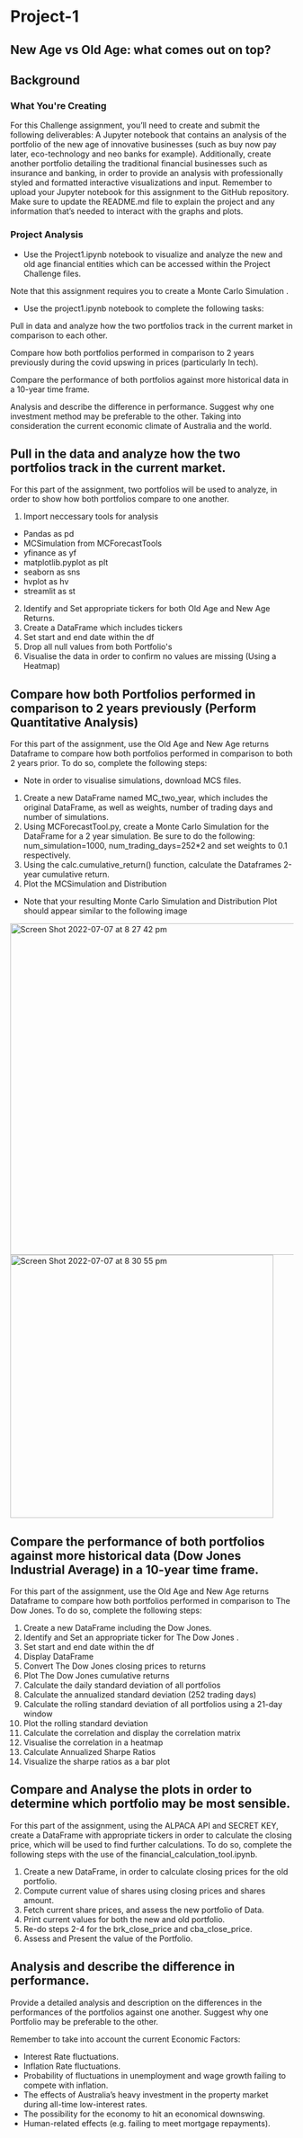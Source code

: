# Project-1

## New Age vs Old Age: what comes out on top?

## Background

### What You're Creating

For this Challenge assignment, you’ll need to create and submit the following deliverables:
A Jupyter notebook that contains an analysis of the portfolio of the new age of innovative businesses (such as buy now pay later, eco-technology and neo banks for example). Additionally, create another portfolio detailing the traditional financial businesses such as insurance and banking, in order to provide an analysis with professionally styled and formatted interactive visualizations and input. Remember to upload your Jupyter notebook for this assignment to the GitHub repository. Make sure to update the README.md file to explain the project and any information that’s needed to interact with the graphs and plots.


### Project Analysis 

- Use the Project1.ipynb notebook to visualize and analyze the new and old age financial entities which can be accessed within the Project Challenge files.

Note that this assignment requires you to create a Monte Carlo Simulation . 

- Use the project1.ipynb notebook to complete the following tasks:

Pull in data and analyze how the two portfolios track in the current market in comparison to each other. 

Compare how both portfolios performed in comparison to 2 years previously during the covid upswing in prices (particularly In tech). 

Compare the performance of both portfolios against more historical data in a 10-year time frame.

Analysis and describe the difference in performance. Suggest why one investment method may be preferable to the other. Taking into consideration the current economic climate of Australia and the world.

## Pull in the data and analyze how the two portfolios track in the current market.

For this part of the assignment, two portfolios will be used to analyze, in order to show how both portfolios compare to one another.

1. Import neccessary tools for analysis
- Pandas as pd
- MCSimulation from MCForecastTools
- yfinance as yf
- matplotlib.pyplot as plt
- seaborn as sns
- hvplot as hv
- streamlit as st

2. Identify and Set appropriate tickers for both Old Age and New Age Returns.
3. Create a DataFrame which includes tickers
4. Set start and end date within the df
5. Drop all null values from both Portfolio's
6. Visualise the data in order to confirm no values are missing (Using a Heatmap)

## Compare how both Portfolios performed in comparison to 2 years previously (Perform Quantitative Analysis)
For this part of the assignment, use the Old Age and New Age returns Dataframe to compare how both portfolios performed in comparison to both 2 years prior. To do so, complete the following steps:

- Note in order to visualise simulations, download MCS files.

1. Create a new DataFrame named MC_two_year, which includes the original DataFrame, as well as weights, number of trading days and number of simulations.
2. Using MCForecastTool.py, create a Monte Carlo Simulation for the DataFrame for a 2 year simulation. Be sure to do the following: num_simulation=1000, num_trading_days=252*2 and set weights to 0.1 respectively.
3. Using the calc.cumulative_return() function, calculate the Dataframes 2-year cumulative return.
4. Plot the MCSimulation and Distribution

- Note that your resulting Monte Carlo Simulation and Distribution Plot should appear similar to the following image

<img width="590" alt="Screen Shot 2022-07-07 at 8 27 42 pm" src="https://user-images.githubusercontent.com/102783432/177758341-2278b4b9-cb15-44bc-8858-85915339a31d.png">

<img width="468" alt="Screen Shot 2022-07-07 at 8 30 55 pm" src="https://user-images.githubusercontent.com/102783432/177758676-d8785c07-3b13-4fc2-94c1-439e287f066e.png">

## Compare the performance of both portfolios against more historical data (Dow Jones Industrial Average) in a 10-year time frame.
For this part of the assignment, use the Old Age and New Age returns Dataframe to compare how both portfolios performed in comparison to The Dow Jones. To do so, complete the following steps:

1. Create a new DataFrame including the Dow Jones.
2. Identify and Set an appropriate ticker for The Dow Jones .
3. Set start and end date within the df
4. Display DataFrame
5. Convert The Dow Jones closing prices to returns
6. Plot The Dow Jones cumulative returns
7. Calculate the daily standard deviation of all portfolios
8. Calculate the annualized standard deviation (252 trading days)
9. Calculate the rolling standard deviation of all portfolios using a 21-day window
10. Plot the rolling standard deviation
11. Calculate the correlation and display the correlation matrix
12. Visualise the correlation in a heatmap
13. Calculate Annualized Sharpe Ratios
14. Visualize the sharpe ratios as a bar plot

## Compare and Analyse the plots in order to determine which portfolio may be most sensible.
For this part of the assignment, using the ALPACA API and SECRET KEY, create a DataFrame with appropriate tickers in order to calculate the closing price, which will be used to find further calculations. To do so, complete the following steps with the use of the financial_calculation_tool.ipynb.

1. Create a new DataFrame, in order to calculate closing prices for the old portfolio.
2. Compute current value of shares using closing prices and shares amount.
3. Fetch current share prices, and assess the new portfolio of Data.
4. Print current values for both the new and old portfolio.
5. Re-do steps 2-4 for the brk_close_price and cba_close_price.
6. Assess and Present the value of the Portfolio.

## Analysis and describe the difference in performance.
Provide a detailed analysis and description on the differences in the performances of the portfolios against one another. 
Suggest why one Portfolio may be preferable to the other. 

Remember to take into account the current Economic Factors:

- Interest Rate fluctuations.
- Inflation Rate fluctuations.
- Probability of fluctuations in unemployment and wage growth failing to compete with inflation.
- The effects of Australia’s heavy investment in the property market during all-time low-interest rates.
- The possibility for the economy to hit an economical downswing.
- Human-related effects (e.g. failing to meet mortgage repayments).

